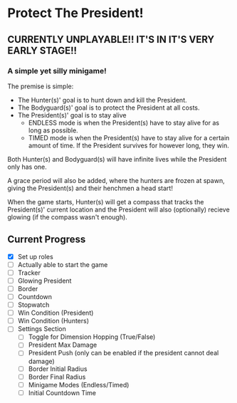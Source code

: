 # Protect The President!
## CURRENTLY UNPLAYABLE!! IT'S IN IT'S VERY EARLY STAGE!!

### A simple yet silly minigame!

The premise is simple:

- The Hunter(s)' goal is to hunt down and kill the President.
- The Bodyguard(s)' goal is to protect the President at all costs.
- The President(s)' goal is to stay alive
  - ENDLESS mode is when the President(s) have to stay alive for as long as possible.
  - TIMED mode is when the President(s) have to stay alive for a certain amount of time. If the President survives for however long, they win.

Both Hunter(s) and Bodyguard(s) will have infinite lives while the President only has one.

A grace period will also be added, where the hunters are frozen at spawn, giving the President(s) and their henchmen a head start!

When the game starts, Hunter(s) will get a compass that tracks the President(s)' current location and the President will also (optionally) recieve glowing (if the compass wasn't enough).

## Current Progress
- [X] Set up roles
- [ ] Actually able to start the game
- [ ] Tracker
- [ ] Glowing President
- [ ] Border
- [ ] Countdown
- [ ] Stopwatch
- [ ] Win Condition (President)
- [ ] Win Condition (Hunters)
- [ ] Settings Section
  - [ ] Toggle for Dimension Hopping (True/False)
  - [ ] President Max Damage
  - [ ] President Push (only can be enabled if the president cannot deal damage)
  - [ ] Border Initial Radius
  - [ ] Border Final Radius
  - [ ] Minigame Modes (Endless/Timed)
  - [ ] Initial Countdown Time